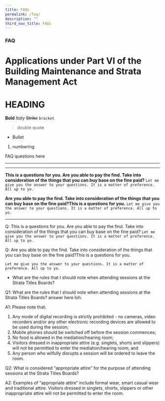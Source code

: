 ```yaml
---
title: FAQs
permalink: /faq/
description: ""
third_nav_title: FAQs
---
```

### **FAQ**
Applications under Part VI of the Building Maintenance and Strata Management Act
================================================================================
# HEADING
**Bold**
*Itaty*
~~Strike~~
`bracket`
> double quote

* Bullet

1. numbering

FAQ questions here

---


---

**This is a questions for you. Are you able to pay the find. Take into consideration of the things that you can buy base on the fine paid?**
`Let me give you the answer to your questions. It is a matter of preference. All up to yo. `

**Are you able to pay the find. Take into consideration of the things that you can buy base on the fine paid?This is a questions for you.**
`Let me give you the answer to your questions. It is a matter of preference. All up to yo. `

---

Q: This is a questions for you. Are you able to pay the find. Take into consideration of the things that you can buy base on the fine paid?
`Let me give you the answer to your questions. It is a matter of preference. All up to yo. `

Q: Are you able to pay the find. Take into consideration of the things that you can buy base on the fine paid?This is a questions for you.

`Let me give you the answer to your questions. It is a matter of preference. All up to yo. `

* What are the rules that I should note when attending sessions at the Strata Titles Boards?

Q1: What are the rules that I should note when attending sessions at the Strata Titles Boards? 
answer here loh.

A1: Please note that:

1.  Any mode of digital recording is strictly prohibited - no cameras, video recorders and/or any other electronic recording devices are allowed to be used during the session;
2.  Mobile phones should be switched off before the session commences;
3.  No food is allowed in the mediation/hearing room;
4.  Visitors dressed in inappropriate attire (e.g. singlets, shorts and slippers) will not be permitted to enter the mediation/hearing room; and
5.  Any person who wilfully disrupts a session will be ordered to leave the room.

Q2: What is considered “appropriate attire” for the purpose of attending sessions at the Strata Titles Boards?

A2: Examples of “appropriate attire” include formal wear, smart casual wear and traditional attire. Visitors dressed in singlets, shorts, slippers or other inappropriate attire will not be permitted to enter the room.